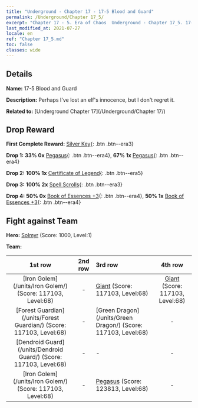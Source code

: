 ```yaml
---
title: "Underground - Chapter 17 - 17-5 Blood and Guard"
permalink: /Underground/Chapter 17_5/
excerpt: "Chapter 17 - 5. Era of Chaos  Underground - Chapter 17_5. 17-5 Blood and Guard"
last_modified_at: 2021-07-27
locale: en
ref: "Chapter 17_5.md"
toc: false
classes: wide
---
```


## Details

 **Name:** 17-5 Blood and Guard

 **Description:** Perhaps I've lost an elf's innocence, but I don't regret it. 

 **Related to:** [Underground Chapter 17](/Underground/Chapter 17/)

## Drop Reward

 **First Complete Reward:** [Silver Key](/Items/con_693/){: .btn .btn--era3}

 **Drop 1:** **33% 0x** [Pegasus](/Items/unt_202/){: .btn .btn--era4}, **67% 1x** [Pegasus](/Items/unt_202/){: .btn .btn--era4}

 **Drop 2:** **100% 1x** [Certificate of Legend](/Items/mat_67/){: .btn .btn--era5}

 **Drop 3:** **100% 2x** [Spell Scrolls](/Items/con_694/){: .btn .btn--era3}

 **Drop 4:** **50% 0x** [Book of Essences +3](/Items/mat_60/){: .btn .btn--era4}, **50% 1x** [Book of Essences +3](/Items/mat_60/){: .btn .btn--era4}


## Fight against Team
 **Hero:** [Solmyr](/heroes/Solmyr/) (Score: 1000, Level:1)

 **Team:**


  | 1st row | 2nd row | 3rd row | 4th row |
  |:----:|:----:|:----|:----:|
  | [Iron Golem](/units/Iron Golem/) (Score: 117103, Level:68)  | - | [Giant](/units/Giant/) (Score: 117103, Level:68)  | [Giant](/units/Giant/) (Score: 117103, Level:68)  |
  | [Forest Guardian](/units/Forest Guardian/) (Score: 117103, Level:68)  | - | [Green Dragon](/units/Green Dragon/) (Score: 117103, Level:68)  | - |
  | [Dendroid Guard](/units/Dendroid Guard/) (Score: 117103, Level:68)  | - | - | - |
  | [Iron Golem](/units/Iron Golem/) (Score: 117103, Level:68)  | - | [Pegasus](/units/Pegasus/) (Score: 123813, Level:68)  | - |


